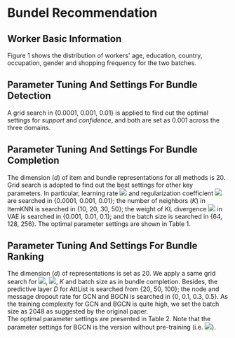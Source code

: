 # Bundel Recommendation

## Worker Basic Information
Figure 1 shows the distribution of workers' age, education, country, occupation, gender and shopping frequency for the two batches.


## Parameter Tuning And Settings For Bundle Detection
A grid search in {0.0001, 0.001, 0.01} is applied to find out the optimal settings for *support* and *confidence*, and both are set as 0.001 across the three domains.


## Parameter Tuning And Settings For Bundle Completion
The dimension (*d*) of item and bundle representations for all methods is 20. Grid search is adopted to find out the best settings for other key parameters. In particular, learning rate ![](https://latex.codecogs.com/svg.image?(\eta)) and regularization coefficient ![](https://latex.codecogs.com/svg.image?(\lambda)) are searched in {0.0001, 0.001, 0.01}; the number of neighbors (*K*) in ItemKNN is searched in {10, 20, 30, 50}; the weight of KL divergence ![](https://latex.codecogs.com/svg.image?(\alpha)) in VAE is searched in {0.001, 0.01, 0.1}; and the batch size is searched in {64, 128, 256}. The optimal parameter settings are shown in Table 1. 


## Parameter Tuning And Settings For Bundle Ranking
The dimension (*d*) of representations is set as 20. We apply a same grid search for ![](https://latex.codecogs.com/svg.image?(\eta)), ![](https://latex.codecogs.com/svg.image?(\lambda)), *K* and batch size as in bundle completion. Besides, the predictive layer *D* for AttList is searched from {20, 50, 100}; the node and message dropout rate for GCN and BGCN is searched in {0, 0.1, 0.3, 0.5}. As the training complexity for GCN and BGCN is quite high, we set the batch size as 2048 as suggested by the original paper.   
The optimal parameter settings are presented in Table 2. Note that the parameter settings for BGCN is the version without pre-training (i.e. ![](https://latex.codecogs.com/svg.image?BGCN_{w/o\&space;pre})).  
